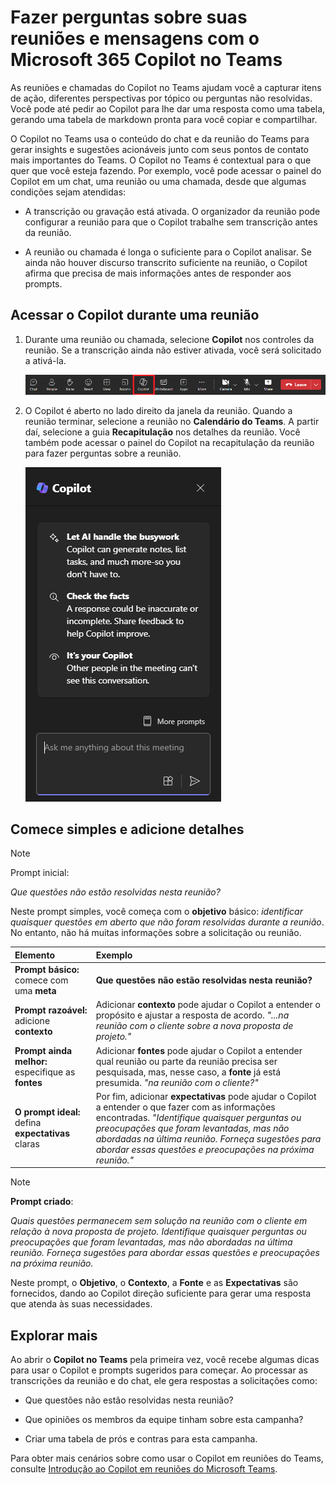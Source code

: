 # Fazer perguntas sobre suas reuniões e mensagens com o Microsoft 365 Copilot no Teams

As reuniões e chamadas do Copilot no Teams ajudam você a capturar itens de ação, diferentes perspectivas por tópico ou perguntas não resolvidas. Você pode até pedir ao Copilot para lhe dar uma resposta como uma tabela, gerando uma tabela de markdown pronta para você copiar e compartilhar.

O Copilot no Teams usa o conteúdo do chat e da reunião do Teams para gerar insights e sugestões acionáveis junto com seus pontos de contato mais importantes do Teams. O Copilot no Teams é contextual para o que quer que você esteja fazendo. Por exemplo, você pode acessar o painel do Copilot em um chat, uma reunião ou uma chamada, desde que algumas condições sejam atendidas:

- A transcrição ou gravação está ativada. O organizador da reunião pode configurar a reunião para que o Copilot trabalhe sem transcrição antes da reunião.

- A reunião ou chamada é longa o suficiente para o Copilot analisar. Se ainda não houver discurso transcrito suficiente na reunião, o Copilot afirma que precisa de mais informações antes de responder aos prompts.

## Acessar o Copilot durante uma reunião

1. Durante uma reunião ou chamada, selecione **Copilot** nos controles da reunião. Se a transcrição ainda não estiver ativada, você será solicitado a ativá-la.

    ![Captura de tela do ícone do Copilot em uma reunião do Teams.](../media/ask_copilot-ribbon-teams.png)

1. O Copilot é aberto no lado direito da janela da reunião. Quando a reunião terminar, selecione a reunião no **Calendário do Teams**. A partir daí, selecione a guia **Recapitulação** nos detalhes da reunião. Você também pode acessar o painel do Copilot na recapitulação da reunião para fazer perguntas sobre a reunião.

    ![Captura de tela do painel de chat do Copilot no Teams na primeira abertura.](../media/ask_copilot-pane-teams.png)

## Comece simples e adicione detalhes

> [!NOTE]
> Prompt inicial:
>
> _Que questões não estão resolvidas nesta reunião?_

Neste prompt simples, você começa com o **objetivo** básico: _identificar quaisquer questões em aberto que não foram resolvidas durante a reunião_. No entanto, não há muitas informações sobre a solicitação ou reunião.

| Elemento | Exemplo |
| :------ | :------- |
| **Prompt básico:** comece com uma **meta** | **Que questões não estão resolvidas nesta reunião?** |
| **Prompt razoável:** adicione **contexto** | Adicionar **contexto** pode ajudar o Copilot a entender o propósito e ajustar a resposta de acordo. _"...na reunião com o cliente sobre a nova proposta de projeto."_ |
| **Prompt ainda melhor:** especifique as **fontes** | Adicionar **fontes** pode ajudar o Copilot a entender qual reunião ou parte da reunião precisa ser pesquisada, mas, nesse caso, a **fonte** já está presumida. _"na reunião com o cliente?"_ |
| **O prompt ideal:** defina **expectativas** claras | Por fim, adicionar **expectativas** pode ajudar o Copilot a entender o que fazer com as informações encontradas. _"Identifique quaisquer perguntas ou preocupações que foram levantadas, mas não abordadas na última reunião. Forneça sugestões para abordar essas questões e preocupações na próxima reunião."_ |

> [!NOTE]
> **Prompt criado**:
>
> _Quais questões permanecem sem solução na reunião com o cliente em relação à nova proposta de projeto. Identifique quaisquer perguntas ou preocupações que foram levantadas, mas não abordadas na última reunião. Forneça sugestões para abordar essas questões e preocupações na próxima reunião._

Neste prompt, o **Objetivo**, o **Contexto**, a **Fonte** e as **Expectativas** são fornecidos, dando ao Copilot direção suficiente para gerar uma resposta que atenda às suas necessidades.

## Explorar mais

Ao abrir o **Copilot no Teams** pela primeira vez, você recebe algumas dicas para usar o Copilot e prompts sugeridos para começar. Ao processar as transcrições da reunião e do chat, ele gera respostas a solicitações como:

- Que questões não estão resolvidas nesta reunião?

- Que opiniões os membros da equipe tinham sobre esta campanha?

- Criar uma tabela de prós e contras para esta campanha.

Para obter mais cenários sobre como usar o Copilot em reuniões do Teams, consulte [Introdução ao Copilot em reuniões do Microsoft Teams](https://support.microsoft.com/office/get-started-with-copilot-in-microsoft-teams-meetings-0bf9dd3c-96f7-44e2-8bb8-790bedf066b1).
